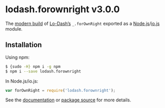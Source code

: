 # lodash.forownright v3.0.0

The [modern build](https://github.com/lodash/lodash/wiki/Build-Differences) of [Lo-Dash’s](https://lodash.com/) `_.forOwnRight` exported as a [Node.js](http://nodejs.org/)/[io.js](https://iojs.org/) module.

## Installation

Using npm:

```bash
$ {sudo -H} npm i -g npm
$ npm i --save lodash.forownright
```

In Node.js/io.js:

```js
var forOwnRight = require('lodash.forownright');
```

See the [documentation](https://lodash.com/docs#forOwnRight) or [package source](https://github.com/lodash/lodash/blob/3.0.0-npm-packages/lodash.forownright) for more details.
